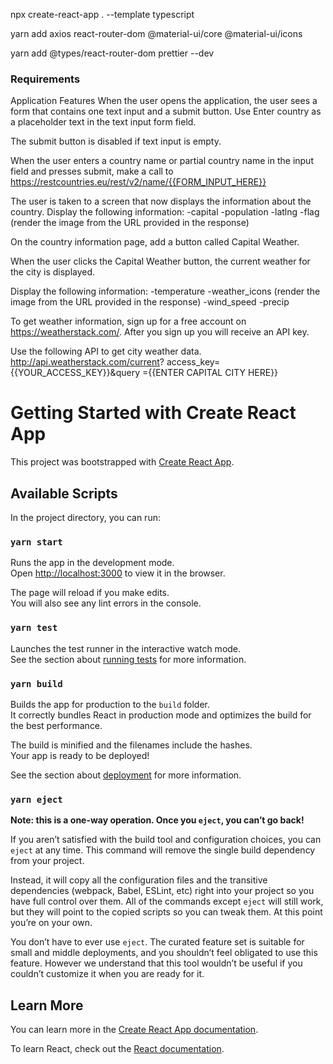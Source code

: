 npx create-react-app . --template typescript

yarn add axios react-router-dom @material-ui/core @material-ui/icons

yarn add @types/react-router-dom prettier --dev

### Requirements

Application Features When the user opens the application, the user sees a form that contains one text input and a submit button. Use Enter country as a placeholder text in the text input form field.

The submit button is disabled if text input is empty.

When the user enters a country name or partial country name in the input field and presses submit, make a call to https://restcountries.eu/rest/v2/name/{{FORM_INPUT_HERE}}

The user is taken to a screen that now displays the information about the country.
Display the following information:
-capital
-population
-latlng
-flag (render the image from the URL provided in the response)

On the country information page, add a button called Capital Weather.

When the user clicks the Capital Weather button, the current weather for the city is displayed.

Display the following information:
-temperature
-weather_icons (render the image from the URL provided in the response)
-wind_speed
-precip

To get weather information, sign up for a free account on https://weatherstack.com/. After you sign up you will receive an API key.

Use the following API to get city weather data. http://api.weatherstack.com/current? access_key={{YOUR_ACCESS_KEY}}&query ={{ENTER CAPITAL CITY HERE}}

# Getting Started with Create React App

This project was bootstrapped with [Create React App](https://github.com/facebook/create-react-app).

## Available Scripts

In the project directory, you can run:

### `yarn start`

Runs the app in the development mode.\
Open [http://localhost:3000](http://localhost:3000) to view it in the browser.

The page will reload if you make edits.\
You will also see any lint errors in the console.

### `yarn test`

Launches the test runner in the interactive watch mode.\
See the section about [running tests](https://facebook.github.io/create-react-app/docs/running-tests) for more information.

### `yarn build`

Builds the app for production to the `build` folder.\
It correctly bundles React in production mode and optimizes the build for the best performance.

The build is minified and the filenames include the hashes.\
Your app is ready to be deployed!

See the section about [deployment](https://facebook.github.io/create-react-app/docs/deployment) for more information.

### `yarn eject`

**Note: this is a one-way operation. Once you `eject`, you can’t go back!**

If you aren’t satisfied with the build tool and configuration choices, you can `eject` at any time. This command will remove the single build dependency from your project.

Instead, it will copy all the configuration files and the transitive dependencies (webpack, Babel, ESLint, etc) right into your project so you have full control over them. All of the commands except `eject` will still work, but they will point to the copied scripts so you can tweak them. At this point you’re on your own.

You don’t have to ever use `eject`. The curated feature set is suitable for small and middle deployments, and you shouldn’t feel obligated to use this feature. However we understand that this tool wouldn’t be useful if you couldn’t customize it when you are ready for it.

## Learn More

You can learn more in the [Create React App documentation](https://facebook.github.io/create-react-app/docs/getting-started).

To learn React, check out the [React documentation](https://reactjs.org/).
